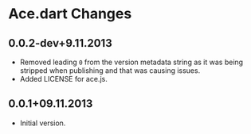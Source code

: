 # Ace.dart Changes

## 0.0.2-dev+9.11.2013

- Removed leading `0` from the version metadata string as it was being stripped
when publishing and that was causing issues.
- Added LICENSE for ace.js.

## 0.0.1+09.11.2013

- Initial version.
